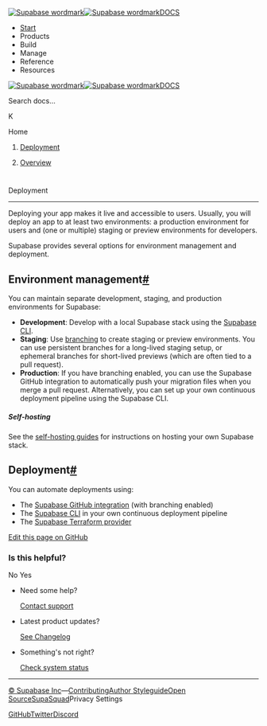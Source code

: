 [![Supabase wordmark](https://supabase.com/docs/_next/image?url=%2Fdocs%2Fsupabase-dark.svg&w=256&q=75&dpl=dpl_5BYG5BkQhU19GEfZfhcgAbeGcRQo)![Supabase wordmark](https://supabase.com/docs/_next/image?url=%2Fdocs%2Fsupabase-light.svg&w=256&q=75&dpl=dpl_5BYG5BkQhU19GEfZfhcgAbeGcRQo)DOCS](https://supabase.com/docs)

-   [Start](https://supabase.com/docs/guides/getting-started)
-   Products
-   Build
-   Manage
-   Reference
-   Resources

[![Supabase wordmark](https://supabase.com/docs/_next/image?url=%2Fdocs%2Fsupabase-dark.svg&w=256&q=75&dpl=dpl_5BYG5BkQhU19GEfZfhcgAbeGcRQo)![Supabase wordmark](https://supabase.com/docs/_next/image?url=%2Fdocs%2Fsupabase-light.svg&w=256&q=75&dpl=dpl_5BYG5BkQhU19GEfZfhcgAbeGcRQo)DOCS](https://supabase.com/docs)

Search docs...

K

Home

1.  [Deployment](https://supabase.com/docs/guides/deployment)

3.  [Overview](https://supabase.com/docs/guides/deployment)

# 

Deployment

* * *

Deploying your app makes it live and accessible to users. Usually, you will deploy an app to at least two environments: a production environment for users and (one or multiple) staging or preview environments for developers.

Supabase provides several options for environment management and deployment.

## Environment management[#](#environment-management)

You can maintain separate development, staging, and production environments for Supabase:

-   **Development**: Develop with a local Supabase stack using the [Supabase CLI](https://supabase.com/docs/guides/local-development).
-   **Staging**: Use [branching](https://supabase.com/docs/guides/deployment/branching) to create staging or preview environments. You can use persistent branches for a long-lived staging setup, or ephemeral branches for short-lived previews (which are often tied to a pull request).
-   **Production**: If you have branching enabled, you can use the Supabase GitHub integration to automatically push your migration files when you merge a pull request. Alternatively, you can set up your own continuous deployment pipeline using the Supabase CLI.

##### Self-hosting

See the [self-hosting guides](https://supabase.com/docs/guides/self-hosting) for instructions on hosting your own Supabase stack.

## Deployment[#](#deployment)

You can automate deployments using:

-   The [Supabase GitHub integration](https://supabase.com/dashboard/project/_/settings/integrations) (with branching enabled)
-   The [Supabase CLI](https://supabase.com/docs/guides/local-development) in your own continuous deployment pipeline
-   The [Supabase Terraform provider](https://supabase.com/docs/guides/deployment/terraform)

[Edit this page on GitHub](https://github.com/supabase/supabase/blob/master/apps/docs/content/guides/deployment.mdx)

### Is this helpful?

No Yes

-   Need some help?
    
    [Contact support](https://supabase.com/support)
-   Latest product updates?
    
    [See Changelog](https://supabase.com/changelog)
-   Something's not right?
    
    [Check system status](https://status.supabase.com/)

* * *

[© Supabase Inc](https://supabase.com/)—[Contributing](https://github.com/supabase/supabase/blob/master/apps/docs/DEVELOPERS.md)[Author Styleguide](https://github.com/supabase/supabase/blob/master/apps/docs/CONTRIBUTING.md)[Open Source](https://supabase.com/open-source)[SupaSquad](https://supabase.com/supasquad)Privacy Settings

[GitHub](https://github.com/supabase/supabase)[Twitter](https://twitter.com/supabase)[Discord](https://discord.supabase.com/)